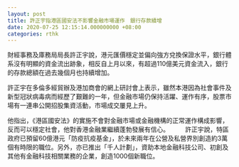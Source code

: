 ```yaml
---
layout: post
title: 許正宇指港區國安法不影響金融市場運作　銀行存款續增
date: 2020-07-25 12:15:14.000000000 +08:00
categories: rthk
---
```


財經事務及庫務局局長許正宇說，港元匯價穩定並偏向強方兌換保證水平，銀行體系沒有明顯的資金流出跡象，相反自上月以來，有超過110億美元資金流入，銀行的存款總額在過去幾個月也持續增加。

許正宇在多倫多經貿辦及港加商會的網上研討會上表示，雖然本港因為社會事件及新型冠狀病毒病而經歷了艱難的一年，但金融市場仍保持活躍、運作有序，股票市場有一連串公開招股集資活動，市場成交屢見上升。

他指出，《港區國安法》的實施不會對金融市場或金融機構的正常運作構成影響，反而可以穩定社會，他對香港金融業繼續蓬勃發展有信心。
　　 
許正宇說，特區政府已預留60億港元「防疫抗疫基金」，於未來兩年在公營及私營界別創造約3萬個有時限的職位。另外，亦已推出「千人計劃」，資助本地金融科技公司、初創及其他有金融科技相關業務的企業，創造1000個新職位。
